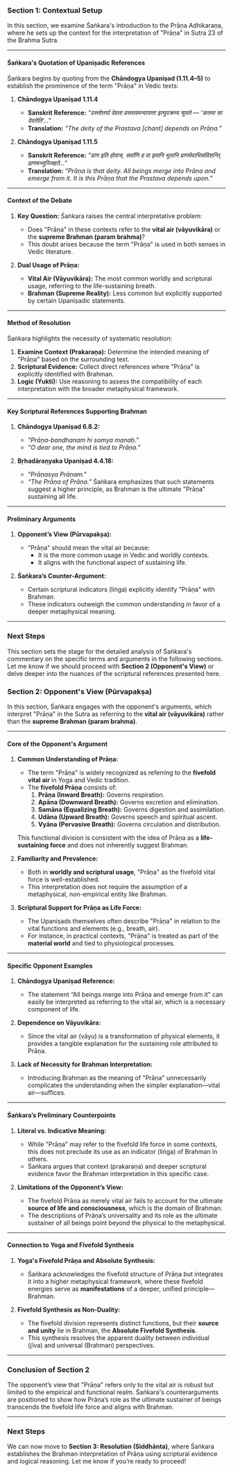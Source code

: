 ### Section 1: Contextual Setup

In this section, we examine Śaṅkara's introduction to the Prāṇa Adhikaraṇa, where he sets up the context for the interpretation of "Prāṇa" in Sutra 23 of the Brahma Sutra.

---

#### **Śaṅkara's Quotation of Upaniṣadic References**

Śaṅkara begins by quoting from the **Chāndogya Upaniṣad (1.11.4–5)** to establish the prominence of the term "Prāṇa" in Vedic texts:

1. **Chāndogya Upaniṣad 1.11.4**
   - **Sanskrit Reference:**
     _"प्रस्तोतर्या देवता प्रस्तावमन्वायत्ता इत्युपक्रम्य श्रूयते — ‘कतमा सा देवतेति’..."_
   - **Translation:**
     _“The deity of the Prastava [chant] depends on Prāṇa.”_

2. **Chāndogya Upaniṣad 1.11.5**
   - **Sanskrit Reference:**
     _"प्राण इति होवाच, सर्वाणि ह वा इमानि भूतानि प्राणमेवाभिसंविशन्ति, प्राणमभ्युज्जिहते..."_
   - **Translation:**
     _“Prāṇa is that deity. All beings merge into Prāṇa and emerge from it. It is this Prāṇa that the Prastava depends upon.”_

---

#### **Context of the Debate**

1. **Key Question:**
   Śaṅkara raises the central interpretative problem:
   - Does "Prāṇa" in these contexts refer to the **vital air (vāyuvikāra)** or the **supreme Brahman (param brahma)**?
   - This doubt arises because the term "Prāṇa" is used in both senses in Vedic literature.

2. **Dual Usage of Prāṇa:**
   - **Vital Air (Vāyuvikāra):**
     The most common worldly and scriptural usage, referring to the life-sustaining breath.
   - **Brahman (Supreme Reality):**
     Less common but explicitly supported by certain Upaniṣadic statements.

---

#### **Method of Resolution**

Śaṅkara highlights the necessity of systematic resolution:
1. **Examine Context (Prakaraṇa):**
   Determine the intended meaning of "Prāṇa" based on the surrounding text.
2. **Scriptural Evidence:**
   Collect direct references where "Prāṇa" is explicitly identified with Brahman.
3. **Logic (Yukti):**
   Use reasoning to assess the compatibility of each interpretation with the broader metaphysical framework.

---

#### **Key Scriptural References Supporting Brahman**

1. **Chāndogya Upaniṣad 6.8.2:**
   - _"Prāṇa-bandhanam hi somya manaḥ."_
   - _“O dear one, the mind is tied to Prāṇa.”_

2. **Bṛhadāraṇyaka Upaniṣad 4.4.18:**
   - _"Prāṇasya Prāṇam."_
   - _“The Prāṇa of Prāṇa.”_
   Śaṅkara emphasizes that such statements suggest a higher principle, as Brahman is the ultimate "Prāṇa" sustaining all life.

---

#### **Preliminary Arguments**

1. **Opponent’s View (Pūrvapakṣa):**
   - "Prāṇa" should mean the vital air because:
     - It is the more common usage in Vedic and worldly contexts.
     - It aligns with the functional aspect of sustaining life.

2. **Śaṅkara’s Counter-Argument:**
   - Certain scriptural indicators (liṅga) explicitly identify "Prāṇa" with Brahman.
   - These indicators outweigh the common understanding in favor of a deeper metaphysical meaning.

---

### Next Steps

This section sets the stage for the detailed analysis of Śaṅkara's commentary on the specific terms and arguments in the following sections. Let me know if we should proceed with **Section 2 (Opponent's View)** or delve deeper into the nuances of the scriptural references presented here.

### Section 2: Opponent's View (Pūrvapakṣa)

In this section, Śaṅkara engages with the opponent's arguments, which interpret "Prāṇa" in the Sutra as referring to the **vital air (vāyuvikāra)** rather than the **supreme Brahman (param brahma)**.

---

#### **Core of the Opponent's Argument**

1. **Common Understanding of Prāṇa:**
   - The term "Prāṇa" is widely recognized as referring to the **fivefold vital air** in Yoga and Vedic tradition.
   - The **fivefold Prāṇa** consists of:
     1. **Prāṇa (Inward Breath):** Governs respiration.
     2. **Apāna (Downward Breath):** Governs excretion and elimination.
     3. **Samāna (Equalizing Breath):** Governs digestion and assimilation.
     4. **Udāna (Upward Breath):** Governs speech and spiritual ascent.
     5. **Vyāna (Pervasive Breath):** Governs circulation and distribution.

   This functional division is consistent with the idea of Prāṇa as a **life-sustaining force** and does not inherently suggest Brahman.

2. **Familiarity and Prevalence:**
   - Both in **worldly and scriptural usage**, "Prāṇa" as the fivefold vital force is well-established.
   - This interpretation does not require the assumption of a metaphysical, non-empirical entity like Brahman.

3. **Scriptural Support for Prāṇa as Life Force:**
   - The Upaniṣads themselves often describe "Prāṇa" in relation to the vital functions and elements (e.g., breath, air).
   - For instance, in practical contexts, "Prāṇa" is treated as part of the **material world** and tied to physiological processes.

---

#### **Specific Opponent Examples**

1. **Chāndogya Upaniṣad Reference:**
   - The statement “All beings merge into Prāṇa and emerge from it” can easily be interpreted as referring to the vital air, which is a necessary component of life.

2. **Dependence on Vāyuvikāra:**
   - Since the vital air (vāyu) is a transformation of physical elements, it provides a tangible explanation for the sustaining role attributed to Prāṇa.

3. **Lack of Necessity for Brahman Interpretation:**
   - Introducing Brahman as the meaning of "Prāṇa" unnecessarily complicates the understanding when the simpler explanation—vital air—suffices.

---

#### **Śaṅkara’s Preliminary Counterpoints**

1. **Literal vs. Indicative Meaning:**
   - While "Prāṇa" may refer to the fivefold life force in some contexts, this does not preclude its use as an indicator (liṅga) of Brahman in others.
   - Śaṅkara argues that context (prakaraṇa) and deeper scriptural evidence favor the Brahman interpretation in this specific case.

2. **Limitations of the Opponent’s View:**
   - The fivefold Prāṇa as merely vital air fails to account for the ultimate **source of life and consciousness**, which is the domain of Brahman.
   - The descriptions of Prāṇa’s universality and its role as the ultimate sustainer of all beings point beyond the physical to the metaphysical.

---

#### **Connection to Yoga and Fivefold Synthesis**

1. **Yoga's Fivefold Prāṇa and Absolute Synthesis:**
   - Śaṅkara acknowledges the fivefold structure of Prāṇa but integrates it into a higher metaphysical framework, where these fivefold energies serve as **manifestations** of a deeper, unified principle—Brahman.

2. **Fivefold Synthesis as Non-Duality:**
   - The fivefold division represents distinct functions, but their **source and unity** lie in Brahman, the **Absolute Fivefold Synthesis**.
   - This synthesis resolves the apparent duality between individual (jīva) and universal (Brahman) perspectives.

---

### Conclusion of Section 2

The opponent’s view that "Prāṇa" refers only to the vital air is robust but limited to the empirical and functional realm. Śaṅkara's counterarguments are positioned to show how Prāṇa’s role as the ultimate sustainer of beings transcends the fivefold life force and aligns with Brahman.

---

### Next Steps

We can now move to **Section 3: Resolution (Siddhānta)**, where Śaṅkara establishes the Brahman interpretation of Prāṇa using scriptural evidence and logical reasoning. Let me know if you’re ready to proceed!

